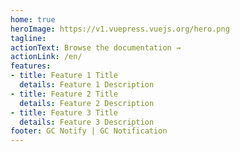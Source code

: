 ```yaml
---
home: true
heroImage: https://v1.vuepress.vuejs.org/hero.png
tagline: 
actionText: Browse the documentation →
actionLink: /en/
features:
- title: Feature 1 Title
  details: Feature 1 Description
- title: Feature 2 Title
  details: Feature 2 Description
- title: Feature 3 Title
  details: Feature 3 Description
footer: GC Notify | GC Notification
---
```

